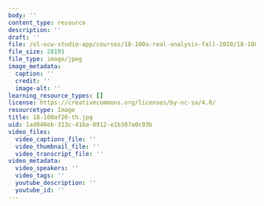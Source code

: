 ```yaml
---
body: ''
content_type: resource
description: ''
draft: ''
file: /ol-ocw-studio-app/courses/18-100a-real-analysis-fall-2020/18-100af20-th.jpg
file_size: 28191
file_type: image/jpeg
image_metadata:
  caption: ''
  credit: ''
  image-alt: ''
learning_resource_types: []
license: https://creativecommons.org/licenses/by-nc-sa/4.0/
resourcetype: Image
title: 18-100af20-th.jpg
uid: 1ad840eb-313c-416a-8912-e1b307a0c93b
video_files:
  video_captions_file: ''
  video_thumbnail_file: ''
  video_transcript_file: ''
video_metadata:
  video_speakers: ''
  video_tags: ''
  youtube_description: ''
  youtube_id: ''
---
```

